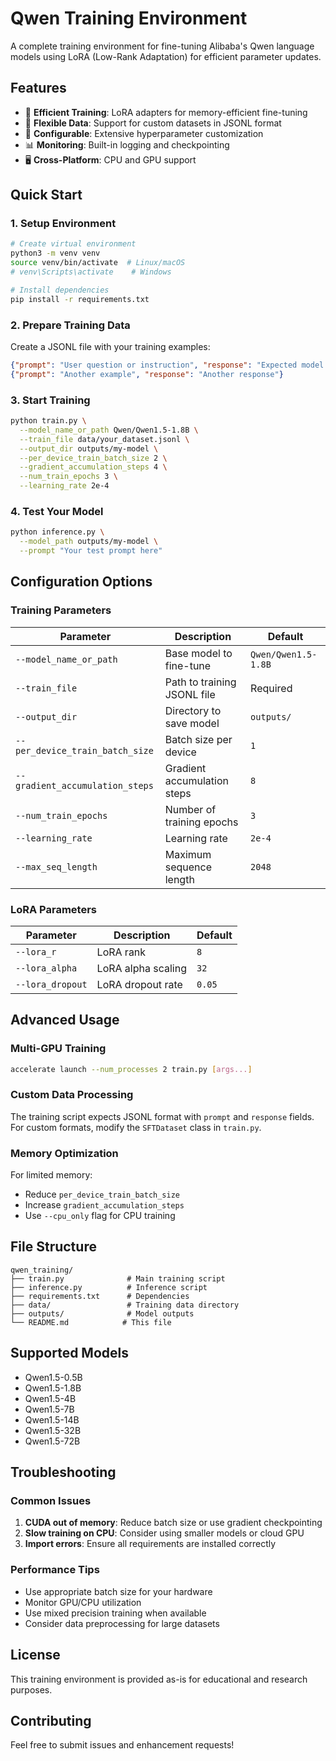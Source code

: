 # Qwen Training Environment

A complete training environment for fine-tuning Alibaba's Qwen language models using LoRA (Low-Rank Adaptation) for efficient parameter updates.

## Features

- 🚀 **Efficient Training**: LoRA adapters for memory-efficient fine-tuning
- 💾 **Flexible Data**: Support for custom datasets in JSONL format
- 🔧 **Configurable**: Extensive hyperparameter customization
- 📊 **Monitoring**: Built-in logging and checkpointing
- 🖥️ **Cross-Platform**: CPU and GPU support

## Quick Start

### 1. Setup Environment

```bash
# Create virtual environment
python3 -m venv venv
source venv/bin/activate  # Linux/macOS
# venv\Scripts\activate    # Windows

# Install dependencies
pip install -r requirements.txt
```

### 2. Prepare Training Data

Create a JSONL file with your training examples:

```json
{"prompt": "User question or instruction", "response": "Expected model response"}
{"prompt": "Another example", "response": "Another response"}
```

### 3. Start Training

```bash
python train.py \
  --model_name_or_path Qwen/Qwen1.5-1.8B \
  --train_file data/your_dataset.jsonl \
  --output_dir outputs/my-model \
  --per_device_train_batch_size 2 \
  --gradient_accumulation_steps 4 \
  --num_train_epochs 3 \
  --learning_rate 2e-4
```

### 4. Test Your Model

```bash
python inference.py \
  --model_path outputs/my-model \
  --prompt "Your test prompt here"
```

## Configuration Options

### Training Parameters

| Parameter | Description | Default |
|-----------|-------------|---------|
| `--model_name_or_path` | Base model to fine-tune | `Qwen/Qwen1.5-1.8B` |
| `--train_file` | Path to training JSONL file | Required |
| `--output_dir` | Directory to save model | `outputs/` |
| `--per_device_train_batch_size` | Batch size per device | `1` |
| `--gradient_accumulation_steps` | Gradient accumulation steps | `8` |
| `--num_train_epochs` | Number of training epochs | `3` |
| `--learning_rate` | Learning rate | `2e-4` |
| `--max_seq_length` | Maximum sequence length | `2048` |

### LoRA Parameters

| Parameter | Description | Default |
|-----------|-------------|---------|
| `--lora_r` | LoRA rank | `8` |
| `--lora_alpha` | LoRA alpha scaling | `32` |
| `--lora_dropout` | LoRA dropout rate | `0.05` |

## Advanced Usage

### Multi-GPU Training

```bash
accelerate launch --num_processes 2 train.py [args...]
```

### Custom Data Processing

The training script expects JSONL format with `prompt` and `response` fields. For custom formats, modify the `SFTDataset` class in `train.py`.

### Memory Optimization

For limited memory:
- Reduce `per_device_train_batch_size`
- Increase `gradient_accumulation_steps`
- Use `--cpu_only` flag for CPU training

## File Structure

```
qwen_training/
├── train.py              # Main training script
├── inference.py          # Inference script
├── requirements.txt      # Dependencies
├── data/                 # Training data directory
├── outputs/              # Model outputs
└── README.md            # This file
```

## Supported Models

- Qwen1.5-0.5B
- Qwen1.5-1.8B
- Qwen1.5-4B
- Qwen1.5-7B
- Qwen1.5-14B
- Qwen1.5-32B
- Qwen1.5-72B

## Troubleshooting

### Common Issues

1. **CUDA out of memory**: Reduce batch size or use gradient checkpointing
2. **Slow training on CPU**: Consider using smaller models or cloud GPU
3. **Import errors**: Ensure all requirements are installed correctly

### Performance Tips

- Use appropriate batch size for your hardware
- Monitor GPU/CPU utilization
- Use mixed precision training when available
- Consider data preprocessing for large datasets

## License

This training environment is provided as-is for educational and research purposes.

## Contributing

Feel free to submit issues and enhancement requests! 